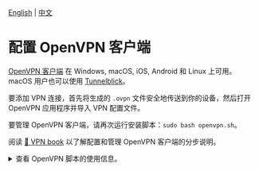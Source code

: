 [English](clients.md) | [中文](clients-zh.md)

# 配置 OpenVPN 客户端

[OpenVPN 客户端](https://openvpn.net/vpn-client/) 在 Windows, macOS, iOS, Android 和 Linux 上可用。macOS 用户也可以使用 [Tunnelblick](https://tunnelblick.net)。

要添加 VPN 连接，首先将生成的 `.ovpn` 文件安全地传送到你的设备，然后打开 OpenVPN 应用程序并导入 VPN 配置文件。

要管理 OpenVPN 客户端，请再次运行安装脚本：`sudo bash openvpn.sh`。

阅读 [:book: VPN book](https://ko-fi.com/post/Support-this-project-and-get-access-to-supporter-o-X8X5FVFZC) 以了解配置和管理 OpenVPN 客户端的分步说明。

<details>
<summary>
查看 OpenVPN 脚本的使用信息。
</summary>

```
Usage: bash openvpn.sh [options]

Options:
  --auto                        auto install OpenVPN using default options
  --addclient [client name]     add a new client
  --exportclient [client name]  export configuration for an existing client
  --listclients                 list the names of existing clients
  --revokeclient [client name]  revoke an existing client
  --uninstall                   remove OpenVPN and delete all configuration
  -y, --yes                     assume "yes" as answer to prompts when revoking a client or removing OpenVPN
  -h, --help                    show this help message and exit

To customize install options, run this script without arguments.
```
</details>
